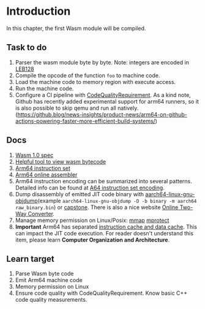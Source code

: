 # Introduction

In this chapter, the first Wasm module will be compiled.

## Task to do

1. Parser the wasm module byte by byte. Note: integers are encoded in [LEB128](https://en.wikipedia.org/wiki/LEB128)
2. Compile the opcode of the function `foo` to machine code.
3. Load the machine code to memory region with execute access.
4. Run the machine code.
5. Configure a CI pipeline with [CodeQualityRequirement](./CodeQualityRequirement.md). As a kind note, Github has recently added experimental support for arm64 runners, so it is also possible to skip qemu and run all natively. (https://github.blog/news-insights/product-news/arm64-on-github-actions-powering-faster-more-efficient-build-systems/)

## Docs

1. [Wasm 1.0 spec](https://webassembly.github.io/spec/versions/core/WebAssembly-1.0.pdf)
2. [Helpful tool to view wasm bytecode](https://webassembly.github.io/wabt/demo/wat2wasm/)
3. [Arm64 instruction set](https://developer.arm.com/documentation/ddi0596/2020-12/Base-Instructions?lang=en)
4. [Arm64 online assembler](https://shell-storm.org/online/Online-Assembler-and-Disassembler)
5. Arm64 instruction encoding can be summarized into several patterns. Detailed info can be found at [A64 instruction set encoding](https://developer.arm.com/documentation/ddi0602/2024-12/Index-by-Encoding/Data-Processing----Register).
6. Dump disassembly of emitted JIT code binary with [aarch64-linux-gnu-objdump](https://linux.die.net/man/1/aarch64-linux-gnu-objdump)(example `aarch64-linux-gnu-objdump -D -b binary -m aarch64 raw_binary.bin`) or [capstone](https://github.com/capstone-engine/capstone). There is also a nice website [Online Two-Way Converter](https://armconverter.com).
7. Manage memory permission on Linux/Posix: [mmap](https://man7.org/linux/man-pages/man2/mmap.2.html) [mprotect](https://man7.org/linux/man-pages/man2/mprotect.2.html)
8. **Important** Arm64 has separated [instruction cache and data cache](https://developer.arm.com/documentation/den0013/d/Caches/Invalidating-and-cleaning-cache-memory). This can impact the JIT code execution. For reader doesn't understand this item, please learn **Computer Organization and Architecture**.

## Learn target

1. Parse Wasm byte code
2. Emit Arm64 machine code
3. Memory permission on Linux
4. Ensure code quality with CodeQualityRequirement. Know basic C++ code quality measurements.
